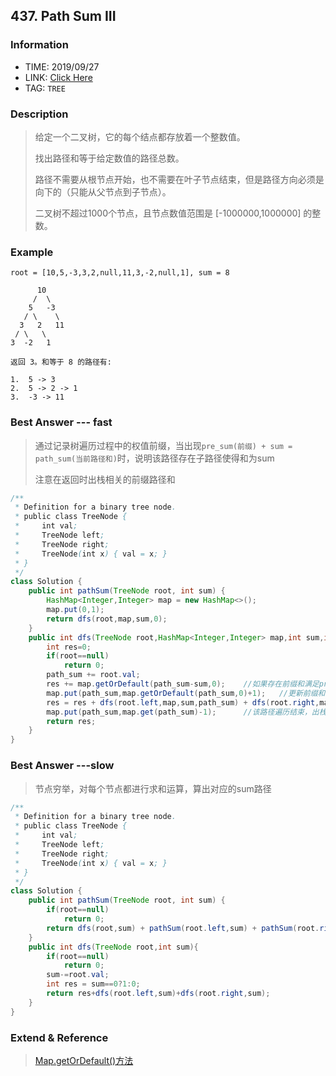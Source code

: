 ## 437. Path Sum III

### Information
* TIME: 2019/09/27
* LINK: [Click Here](https://leetcode-cn.com/problems/path-sum-iii/)
* TAG: `TREE`

### Description
> 给定一个二叉树，它的每个结点都存放着一个整数值。
>
> 找出路径和等于给定数值的路径总数。
>
> 路径不需要从根节点开始，也不需要在叶子节点结束，但是路径方向必须是向下的（只能从父节点到子节点）。
>
> 二叉树不超过1000个节点，且节点数值范围是 [-1000000,1000000] 的整数。


### Example
```text
root = [10,5,-3,3,2,null,11,3,-2,null,1], sum = 8

      10
     /  \
    5   -3
   / \    \
  3   2   11
 / \   \
3  -2   1

返回 3。和等于 8 的路径有:

1.  5 -> 3
2.  5 -> 2 -> 1
3.  -3 -> 11
```

### Best Answer --- fast
> 通过记录树遍历过程中的权值前缀，当出现`pre_sum(前缀) + sum = path_sum(当前路径和)`时，说明该路径存在子路径使得和为sum
> 
> 注意在返回时出栈相关的前缀路径和
```java
/**
 * Definition for a binary tree node.
 * public class TreeNode {
 *     int val;
 *     TreeNode left;
 *     TreeNode right;
 *     TreeNode(int x) { val = x; }
 * }
 */
class Solution {
    public int pathSum(TreeNode root, int sum) {
        HashMap<Integer,Integer> map = new HashMap<>();
        map.put(0,1);
        return dfs(root,map,sum,0);
    }
    public int dfs(TreeNode root,HashMap<Integer,Integer> map,int sum,int path_sum){
        int res=0;
        if(root==null)
            return 0;
        path_sum += root.val;
        res += map.getOrDefault(path_sum-sum,0);    //如果存在前缀和满足pre_sum+sum = path_sum,路径数加上前缀和的出现数
        map.put(path_sum,map.getOrDefault(path_sum,0)+1);   //更新前缀和
        res = res + dfs(root.left,map,sum,path_sum) + dfs(root.right,map,sum,path_sum); //往后走
        map.put(path_sum,map.get(path_sum)-1);      //该路径遍历结束，出栈该前缀和
        return res;
    }
}
```

### Best Answer  ---slow
> 节点穷举，对每个节点都进行求和运算，算出对应的sum路径
```java
/**
 * Definition for a binary tree node.
 * public class TreeNode {
 *     int val;
 *     TreeNode left;
 *     TreeNode right;
 *     TreeNode(int x) { val = x; }
 * }
 */
class Solution {
    public int pathSum(TreeNode root, int sum) {
        if(root==null)
            return 0;
        return dfs(root,sum) + pathSum(root.left,sum) + pathSum(root.right,sum);
    }
    public int dfs(TreeNode root,int sum){
        if(root==null)
            return 0;
        sum-=root.val;
        int res = sum==0?1:0;
        return res+dfs(root.left,sum)+dfs(root.right,sum);
    }
}
```

### Extend & Reference
> [Map.getOrDefault()方法](https://blog.csdn.net/lxj_1993/article/details/79798963)